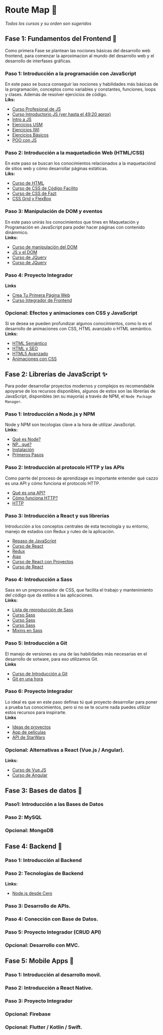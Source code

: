 # Route Map :round_pushpin:
*Todos los cursos y su orden son sugeridos*

## Fase 1: Fundamentos del Frontend :school_satchel:
Como primera Fase se plantean las nociones básicas del desarrollo web frontend, para comenzar la aproximacion al mundo del desarrollo web y el desarrollo de interfases gráficas.

### Paso 1: Introducción a la programación con JavaScript
En este paso se busca conseguir las nociones y habilidades más básicas de la programación, conceptos como variables y constantes, funciones, loops y clases. Además de resolver ejercicios de código.  
**Liks:**
* [Curso Profesional de JS](https://codigofacilito.com/cursos/javascript-profesional)
* [Curso Introductorio JS (ver hasta el 49:20 aprox)](https://www.youtube.com/watch?v=bmGPv687toc)
* [Intro a JS](https://www.youtube.com/watch?v=RqQ1d1qEWlE)
* [Ejercicios USM](http://progra.usm.cl/apunte/ejercicios/1/index.html)
* [Ejercicios IWI](https://drive.google.com/drive/folders/1iC0jo2FbrVsCBjl9-U6SfVC8Epi7-wBZ)
* [Ejercicios Básicos](http://multimedia.uoc.edu/blogs/pw/es/2013/09/17/exercicis-de-javascript-iniciacio/)
* [POO con JS](https://www.youtube.com/watch?v=N_t1A39IB_8)

### Paso 2: Introducción a la maquetadicón Web (HTML/CSS)
En este paso se buscan los conocimientos relacionados a la maquetaciónd de sitios web y cómo desarrollar páginas estáticas.  
**Liks:**
* [Curso de HTML](https://www.youtube.com/watch?v=rbuYtrNUxg4)
* [Curso de CSS de Código Facilito](https://codigofacilito.com/cursos/css-fundamentos)
* [Curso de CSS de Fazt](https://www.youtube.com/watch?v=W6GTDfrWjXs)
* [CSS Grid y FlexBox](https://www.youtube.com/watch?v=6qko7Nbe8YA&t=712s)

### Paso 3: Manipulación de DOM y eventos
En este paso unirás los conocimientos que tines en Maquetación y Programación en JavaScript para poder hacer páginas con contenido dinámmico.  
**Links:**
* [Curso de manipulación del DOM](https://www.youtube.com/watch?v=RcQVT1smEFg)
* [JS y el DOM](https://codigofacilito.com/cursos/javascript-dom)
* [Curso de JQuery](https://codigofacilito.com/cursos/jquery)
* [Curso de JQuery](https://www.youtube.com/watch?v=rSjCJGoH-GQ)

### Paso 4: Proyecto Integrador
**Links**
* [Crea Tu Primera Página Web](https://www.youtube.com/watch?v=Q2imkhmhOFo)
* [Curso Integrador de Frontend](https://codigofacilito.com/cursos/frontend-profesional)

### Opcional: Efectos y animaciones con CSS y JavaScript
Si se desea se pueden profundizar algunos conocimientos, como lo es el desarrollo de animaciones con CSS, HTML avanzado o HTML semántico.  
**Links:**
* [HTML Semántico](https://www.youtube.com/watch?v=pJb0UliJ1EM)
* [HTML y SEO](https://www.youtube.com/watch?v=SJJ_dhxawCo)
* [HTML5 Avanzado](https://codigofacilito.com/cursos/html5_avanzado)
* [Animaciones con CSS](https://codigofacilito.com/cursos/css-animaciones-transiciones)


## Fase 2: Librerías de JavaScript :sparkles:
Para poder desarrollar proyectos modernos y complejos es recomendable apoyarse de los recursos disponibles, algunos de estos son las librerías de JavaScript, disponibles (en su mayoría) a través de NPM, el `Node Package Manager`.  

### Paso 1: Introducción a Node.js y NPM
Node y NPM son tecologías clave a la hora de utilizar JavaScript.  
**Links:**
* [Qué es Node?](https://www.youtube.com/watch?v=xJzzu7MVZXw)
* [NP.. qué?](https://www.youtube.com/watch?v=KWKFCDMoS2w)
* [Instalación](https://nodejs.org/en/)
* [Primeros Pasos](https://www.youtube.com/watch?v=w-hKkMQR5O8)

### Paso 2: Introducción al protocolo HTTP y las APIs
Como parrte del proceso de aprendizage es importante entender qué cazzo es una API y cómo funciona el protocolo HTTP.  
* [Qué es una API?](https://www.youtube.com/watch?v=u2Ms34GE14U)
* [Cómo funciona HTTP?](https://www.youtube.com/watch?v=6jKkd3buI0o&t=70s)
* [HTTP](https://www.youtube.com/watch?v=hMt9bxvonL4)

### Paso 3: Introducción a React y sus librerías
Introducción a los conceptos centrales de esta tecnología y su entorno, manejo de estados con Redux y ruteo de la aplicación.  
* [Repaso de JavaScript](https://www.youtube.com/watch?v=lVqHiTCIRQg)
* [Curso de React](https://www.youtube.com/watch?v=rLoWMU4L_qE)
* [Redux](https://www.youtube.com/watch?v=j-jzI3wkkVk)
* [Ajax](https://www.youtube.com/watch?v=hRlApOXoVSs)
* [Curso de React con Proyectos](https://www.youtube.com/watch?v=6Jfk8ic3KVk)
* [Curso de React](https://codigofacilito.com/cursos/react-profesional)

### Paso 4: Introducción a Sass
Sass en un preprocesador de CSS, que facilita el trabajo y mantenimiento del código que da estilos a las aplicaciones.  
**Links:**
* [Lista de reproducción de Sass](https://www.youtube.com/watch?v=Nro1WwTdCK4&list=PLPl81lqbj-4I4VwUdjbV2iFg7wispiXKP)
* [Curso Sass](https://www.youtube.com/watch?v=BtiiM3jeb_c)
* [Curso Sass](https://www.youtube.com/watch?v=rDBzoq86SXY)
* [Curso Sass](https://www.youtube.com/watch?v=kaSVabk-jbA)
* [Mixins en Sass](https://www.youtube.com/watch?v=eazZiFtmGPE)

### Paso 5: Introducción a Git
El manejo de versiones es una de las habilidades más necesarias en el desarrollo de sotware, para eso utilizamos Git.  
**Links**
* [Curso de Introducción a Git](https://www.youtube.com/watch?v=HiXLkL42tMU)
* [Git en una hora](https://www.youtube.com/watch?v=VdGzPZ31ts8&t=745s)


### Paso 6: Proyecto Integrador
Lo ideal es que en este paso definas tú qué proyecto desarrollar para poner a prueba tus conocimientos, pero si no se te ocurre nada puedes utilizar estos recursos para inspirarte.  
**Links**
* [Ideas de proyectos](https://www.youtube.com/watch?v=oT-feDPuJmk)
* [App de películas](https://www.youtube.com/watch?v=hdgUDN1sgtA)
* [API de StarWars](http://swapi.dev)

### Opcional: Alternativas a React (Vue.js / Angular).
**Links:**
* [Curso de Vue.JS](https://www.youtube.com/watch?v=iENgabVQSYY)
* [Curso de Angular](https://www.youtube.com/watch?v=kqYuyACFVkE)


## Fase 3: Bases de datos :floppy_disk:

### Paso1: Introducción a las Bases de Datos

### Paso 2: MySQL

### Opcional: MongoDB


## Fase 4: Backend :satellite:

### Paso 1: Introducción al Backend

### Paso 2: Tecnologías de Backend
**Links:**
* [Node.js desde Cero](https://www.youtube.com/watch?v=BhvLIzVL8_o&t=1197s)

### Paso 3: Desarrollo de APIs.

### Paso 4: Conección con Base de Datos.

### Paso 5: Proyecto Integrador (CRUD API)

### Opcional: Desarrollo con MVC.


## Fase 5: Mobile Apps :iphone:

### Paso 1: Introducción al desarrollo movil.

### Paso 2: Introducción a React Native.

### Paso 3: Proyecto Integrador

### Opcional: Firebase

### Opcional: Flutter / Kotlin / Swift.